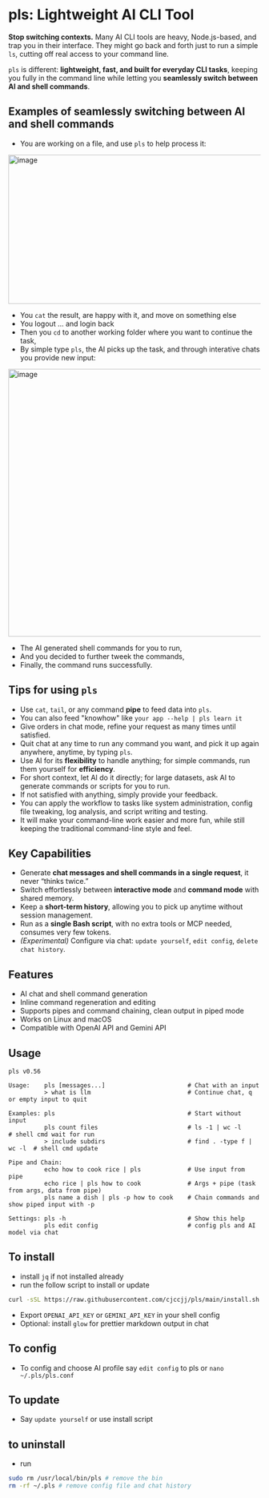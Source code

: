 # pls: Lightweight AI CLI Tool

**Stop switching contexts.** Many AI CLI tools are heavy, Node.js-based, and trap you in their interface. They might go back and forth just to run a simple `ls`, cutting off real access to your command line.  

`pls` is different: **lightweight, fast, and built for everyday CLI tasks**, keeping you fully in the command line while letting you **seamlessly switch between AI and shell commands**.  

## Examples of seamlessly switching between AI and shell commands 

- You are working on a file, and use `pls` to help process it:

<img width="854" height="298" alt="image" src="https://github.com/user-attachments/assets/33dc3baa-769b-4f66-908c-8e580014e1cf" />

- You `cat` the result, are happy with it, and move on something else
- You logout ... and login back 
- Then you `cd` to another working folder where you want to continue the task,
- By simple type `pls`, the AI picks up the task, and through interative chats you provide new input: 

<img width="843" height="535" alt="image" src="https://github.com/user-attachments/assets/15136d95-eb85-471a-8230-0677b7ca7e3e" />

- The AI generated shell commands for you to run,
- And you decided to further tweek the commands,
- Finally, the command runs successfully. 

## Tips for using `pls`

- Use `cat`, `tail`, or any command **pipe** to feed data into `pls`.
- You can also feed "knowhow" like `your app --help | pls learn it`   
- Give orders in chat mode, refine your request as many times until satisfied.  
- Quit chat at any time to run any command you want, and pick it up again anywhere, anytime, by typing `pls`.  
- Use AI for its **flexibility** to handle anything; for simple commands, run them yourself for **efficiency**.  
- For short context, let AI do it directly; for large datasets, ask AI to generate commands or scripts for you to run.  
- If not satisfied with anything, simply provide your feedback.
- You can apply the workflow to tasks like system administration, config file tweaking, log analysis, and script writing and testing.  
- It will make your command-line work easier and more fun, while still keeping the traditional command-line style and feel.
  
## Key Capabilities

- Generate **chat messages and shell commands in a single request**, it never “thinks twice.”  
- Switch effortlessly between **interactive mode** and **command mode** with shared memory.  
- Keep a **short-term history**, allowing you to pick up anytime without session management.  
- Run as a **single Bash script**, with no extra tools or MCP needed, consumes very few tokens.  
- *(Experimental)* Configure via chat: `update yourself`, `edit config`, `delete chat history`.  

## Features

- AI chat and shell command generation
- Inline command regeneration and editing  
- Supports pipes and command chaining, clean output in piped mode  
- Works on Linux and macOS  
- Compatible with OpenAI API and Gemini API

## Usage
```
pls v0.56

Usage:    pls [messages...]                       # Chat with an input
          > what is llm                           # Continue chat, q or empty input to quit
                                                
Examples: pls                                     # Start without input 
          pls count files                         # ls -1 | wc -l           # shell cmd wait for run
          > include subdirs                       # find . -type f | wc -l  # shell cmd update

Pipe and Chain:          
          echo how to cook rice | pls             # Use input from pipe
          echo rice | pls how to cook             # Args + pipe (task from args, data from pipe)
          pls name a dish | pls -p how to cook    # Chain commands and show piped input with -p

Settings: pls -h                                  # Show this help
          pls edit config                         # config pls and AI model via chat
```

## To install

- install `jq` if not installed already
- run the follow script to install or update
```bash
curl -sSL https://raw.githubusercontent.com/cjccjj/pls/main/install.sh | bash
```
- Export `OPENAI_API_KEY` or `GEMINI_API_KEY` in your shell config
- Optional: install `glow` for prettier markdown output in chat

## To config
- To config and choose AI profile say `edit config` to pls or `nano ~/.pls/pls.conf`

## To update
- Say `update yourself` or use install script

## to uninstall
- run
```bash
sudo rm /usr/local/bin/pls # remove the bin
rm -rf ~/.pls # remove config file and chat history
```
